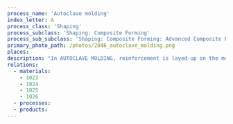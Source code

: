 ```yaml
---
process_name: 'Autoclave molding'
index_letter: A
process_class: 'Shaping'
process_subclass: 'Shaping: Composite Forming'
process_sub_subclass: 'Shaping: Composite Forming: Advanced Composite Forming'
primary_photo_path: /photos/2046_autoclave_molding.png
places: 
description: "In AUTOCLAVE MOLDING, reinforcement is layed-up on the mold and the resin is applied by conventional hand or spray lay-up techniques. The laminate is backed with a porous film parting agent and a layer of glass-fiber cloth or paper to absorb any excess resin. A flexible bag is placed on top of the glass-fiber layer. The laminate and the mold are then placed inside an autoclave and subjected to pressures of about 0.55 MPa compressing the laminate, squeezing out air pockets to give a dense product free from porosity. The autoclave is often heated to accelerate curing and increase productivity. Autoclave molding is used extensively to fabricate high strength aircraft and aerospace components. particularly for thicker parts or where high fiber volume fraction is required."
relations: 
  - materials: 
    - 1023
    - 1024
    - 1025
    - 1026
  - processes: 
  - products: 
---
```


